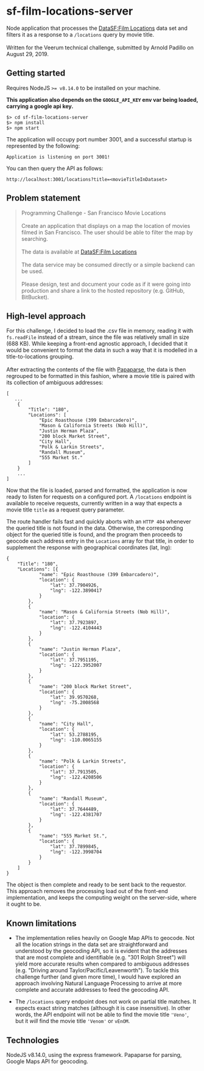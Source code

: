 # sf-film-locations-server
Node application that processes the [DataSF:Film Locations](https://data.sfgov.org/Culture-and-Recreation/Film-Locations-in-San-Francisco/yitu-d5am) data set and filters it as a response to a `/locations` query by movie title. <br><br> Written for the Veerum technical challenge, submitted by Arnold Padillo on August 29, 2019.

## Getting started
Requires NodeJS `>= v8.14.0` to be installed on your machine.

**This application also depends on the `GOOGLE_API_KEY` env var being loaded, carrying a google api key.**


```
$> cd sf-film-locations-server
$> npm install
$> npm start
```

The application will occupy port number 3001, and a successful startup is represented by the following:

```
Application is listening on port 3001!
```

You can then query the API as follows:

```
http://localhost:3001/locations?title=<movieTitleInDataset>
```

## Problem statement
> Programming Challenge - San Francisco Movie Locations <br><br>
> Create an application that displays on a map the location of movies filmed in San Francisco. The user should be able to filter the map by searching. <br><br> The data is available at [DataSF:Film Locations](https://data.sfgov.org/Culture-and-Recreation/Film-Locations-in-San-Francisco/yitu-d5am) <br><br> The data service may be consumed directly or a simple backend can be used. <br><br> Please design, test and document your code as if it were going into production and share a link to the hosted repository (e.g. GitHub, BitBucket).


## High-level approach
For this challenge, I decided to load the .csv file in memory, reading it with `fs.readFile` instead of a stream, since the file was relatively small in size (688 KB). While keeping a front-end agnostic approach, I decided that it would be convenient to format the data in such a way that it is modelled in a title-to-locations grouping. <br><br> After extracting the contents of the file with [Papaparse](https://www.papaparse.com/), the data is then regrouped to be formatted in this fashion, where a movie title is paired with its collection of ambiguous addresses:

```
[
   ...
	{
		"Title": "180",
		"Locations": [
			"Epic Roasthouse (399 Embarcadero)",
			"Mason & California Streets (Nob Hill)",
			"Justin Herman Plaza",
			"200 block Market Street",
			"City Hall",
			"Polk & Larkin Streets",
			"Randall Museum",
			"555 Market St."
		]
	}
	...
]	
```

Now that the file is loaded, parsed and formatted, the application is now ready to listen for requests on a configured port. A `/locations` endpoint is available to receive requests, currently written in a way that expects a movie title `title` as a request query parameter.

The route handler fails fast and quickly aborts with an `HTTP 404` whenever the queried title is not found in the data. Otherwise, the corresponding object for the queried title is found, and the program then proceeds to geocode each address entry in the `Locations` array for that title, in order to supplement the response with geographical coordinates (lat, lng):

```
{
	"Title": "180",
	"Locations": [{
			"name": "Epic Roasthouse (399 Embarcadero)",
			"location": {
				"lat": 37.7904926,
				"lng": -122.3890417
			}
		},
		{
			"name": "Mason & California Streets (Nob Hill)",
			"location": {
				"lat": 37.7923897,
				"lng": -122.4104443
			}
		},
		{
			"name": "Justin Herman Plaza",
			"location": {
				"lat": 37.7951195,
				"lng": -122.3952007
			}
		},
		{
			"name": "200 block Market Street",
			"location": {
				"lat": 39.9570268,
				"lng": -75.2008568
			}
		},
		{
			"name": "City Hall",
			"location": {
				"lat": 53.2788195,
				"lng": -110.0065155
			}
		},
		{
			"name": "Polk & Larkin Streets",
			"location": {
				"lat": 37.7913505,
				"lng": -122.4208506
			}
		},
		{
			"name": "Randall Museum",
			"location": {
				"lat": 37.7644489,
				"lng": -122.4381707
			}
		},
		{
			"name": "555 Market St.",
			"location": {
				"lat": 37.7899845,
				"lng": -122.3998704
			}
		}
	]
}

```

The object is then complete and ready to be sent back to the requestor. This approach removes the processing load out of the front-end implementation, and keeps the computing weight on the server-side, where it ought to be.


## Known limitations
* The implementation relies heavily on Google Map APIs to geocode. Not all the location strings in the data set are straightforward and understood by the geocoding API, so it is evident that the addresses that are most complete and identifiable (e.g. "301 Rolph Street") will yield more accurate results when compared to ambiguous addresses (e.g. "Driving around Taylor/Pacific/Leavenworth"). To tackle this challenge further (and given more time), I would have explored an approach involving Natural Language Processing to arrive at more complete and accurate addresses to feed the geocoding API.

* The `/locations` query endpoint does not work on partial title matches. It expects exact string matches (although it is case insensitive). In other words, the API endpoint will not be able to find the movie title `'Veno'`, but it _will_ find the movie title `'Venom'` or `vEnOM`.



## Technologies
NodeJS v8.14.0, using the express framework. Papaparse for parsing, Google Maps API for geocoding.







